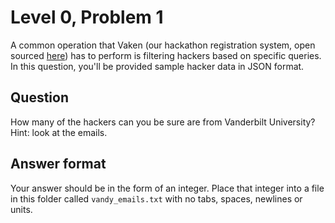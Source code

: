 # Level 0, Problem 1
A common operation that Vaken (our hackathon registration system, open sourced [here](https://github.com/Vandyhacks/vaken)) has to perform is filtering hackers based on specific queries. In this question, you'll be provided sample hacker data in JSON format. 

## Question
How many of the hackers can you be sure are from Vanderbilt University? Hint: look at the emails.

## Answer format
Your answer should be in the form of an integer. Place that integer into a file in this folder called `vandy_emails.txt` with no tabs, spaces, newlines or units.